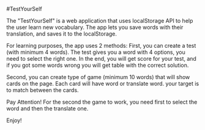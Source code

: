 #TestYourSelf

The "TestYourSelf" is a web application that uses localStorage API to help the user learn new vocabulary.
The app lets you save words with their translation, and saves it to the localStorage.

For learning purposes, the app uses 2 methods:
First, you can create a test (with minimum 4 words). The test gives you a word with 4 options, you need to select the right one.
In the end, you will get score for your test, and if you got some words wrong you will get table with the correct solution.

Second, you can create type of game (minimum 10 words) that will show cards on the page.
Each card will have word or translate word. your target is to match between the cards.

Pay Attention!
For the second the game to work, you need first to select the word and then the translate one.

Enjoy!